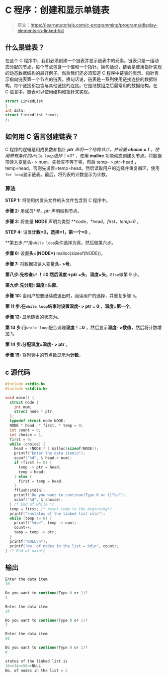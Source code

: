 # C 程序：创建和显示单链表

> 原文：<https://learnetutorials.com/c-programming/programs/display-elements-in-linked-list>

## 什么是链表？

在这个 C 程序中，我们必须创建一个链表并显示链表中的元素。链表只是一组动态分配的节点，每个节点包含一个值和一个指针。换句话说，链表是使用指针实现的动态数据结构的最好例子。然后我们还必须知道 C 程序中链表的表示。指针表示指向链表第一个节点的链表。换句话说，链表是一系列使用链接连接的数据结构。每个链接都包含与其他链接的连接。它是继数组之后最常用的数据结构。在 C 语言中，链表可以使用结构和指针来实现。

```c
struct LinkedList
{
int data;
struct linkedlist *next;
};

```

## 如何用 C 语言创建链表？

C 程序的逻辑是用成员数和指针 ***ptr** 声明一个结构节点，并设置 **choice = 1** 。使用带有条件**的`while loop`选择！=0** ，使用 **malloc** 功能动态创建头节点。将数据项读入变量头- > num。先检查不等于零，然后 temp- > ptr=head **，** temp=head，否则先设置=temp=head。然后读取用户的选择并重复循环，使用`for loop`显示链表。最后，将列表的计数显示为计数。

### 算法

**STEP 1:** 将使用内置头文件的头文件包含到 C 程序中。

**步骤 2:** 用成员**号，*ptr** 声明结构节点。

**步骤 3:** 将变量 **NODE** 声明为类型 **node，*head，*first，*temp=0** 。

**STEP 4:** 设置**计数=0，选择=1，第一个=0** 。

**第五步:**用`while loop`条件选择为真，然后做第六步。

**步骤 6:** 设置**头=(NODE*)** malloc(sizeof(NODE))。

**步骤 7:** 将数据项读入变量**头- >号**。

**第八步:**先检查`if` **！=0** 然后**温度->ptr =头**，**温度=头**。`Else`做第 9 步。

**第九步:**先分配**=温度=头部**。

**步骤 10:** 当用户想要继续或退出时，阅读用户的选择，并重复步骤 5。

**第 11 步:**在`while loop`结束时设置**温度- > ptr = 0** ，**温度=第一个**。

**步骤 12:** 显示链表的状态为。

**第 13 步**:用`while loop`配合调理**温度！=0** ，然后显示**温度- >数值**，然后将计数增加 1。

**第 14 步:**分配**温度=温度- > ptr** 。

**步骤 15:** 将列表中的节点数显示为**计数**。

## c 源代码

```c
#include <stdio.h>
#include <stdlib.h>

void main() {
  struct node {
    int num;
    struct node * ptr;
  };
  typedef struct node NODE;
  NODE * head, * first, * temp = 0;
  int count = 0;
  int choice = 1;
  first = 0;
  while (choice) {
    head = (NODE * ) malloc(sizeof(NODE));
    printf("Enter the data item\n");
    scanf("%d", & head-> num);
    if (first != 0) {
      temp -> ptr = head;
      temp = head;
    } else {
      first = temp = head;
    }
    fflush(stdin);
    printf("Do you want to continue(Type 0 or 1)?\n");
    scanf("%d", & choice);
  } /* End of while */ 
  temp = first; /* reset temp to the beginning*/
  printf("\nstatus of the linked list is\n");
  while (temp != 0) {
    printf("%d=>", temp -> num);
    count++;
    temp = temp -> ptr;
  }
  printf("NULL\n");
  printf("No. of nodes in the list = %d\n", count);
} /* End of main*/

```

## 输出

```c
Enter the data item
10

Do you want to continue(Type 0 or 1)?
1

Enter the data item
34

Do you want to continue(Type 0 or 1)?
1

Enter the data item
56

Do you want to continue(Type 0 or 1)?
0

status of the linked list is
10=>34=>56=>NULL
No. of nodes in the list = 3
```